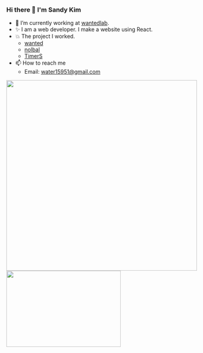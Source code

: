 ### Hi there 👋 I'm Sandy Kim

- 🔭 I’m currently working at [wantedlab](https://www.wantedlab.com/).
- ✨ I am a web developer. I make a website using React.
- 💥 The project I worked.
  - [wanted](https://www.wanted.co.kr/)
  - [nolbal](http://nolbal.com/)
  - [TimerS](https://apps.apple.com/app/id1497713889)
- 📫 How to reach me
  - Email: water15951@gmail.com

<div>
  <img width=500 src="https://github-readme-stats-git-masterrstaa-rickstaa.vercel.app/api?username=Sandy-Kim&show_icons=true&hide_border=true&count_private=true&include_all_commits=true" />
  <img width=300 height=200 src="https://github-readme-stats-git-masterrstaa-rickstaa.vercel.app/api/top-langs/?username=Sandy-Kim&layout=compact" />
</div>
